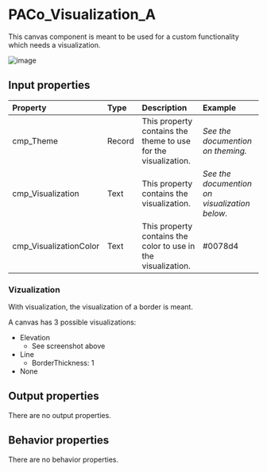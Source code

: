 # PACo_Visualization_A

This canvas component is meant to be used for a custom functionality which needs a visualization.

![image](https://user-images.githubusercontent.com/35654198/197228109-cfcd6361-0264-4c54-8c6e-d76a338b1710.png)

## **Input properties**

| Property | Type | Description | Example |
| :--- | :--- | :--- | :--- |
| cmp_Theme | Record | This property contains the theme to use for the visualization. | *See the documention on theming.* |
| cmp_Visualization | Text | This property contains the visualization. | *See the documention on visualization below.* |
| cmp_VisualizationColor | Text | This property contains the color to use in the visualization. | #0078d4 |

### Vizualization

With visualization, the visualization of a border is meant.

A canvas has 3 possible visualizations:
- Elevation
  - See screenshot above
- Line
  - BorderThickness: 1
- None

## **Output properties**

There are no output properties.

## **Behavior properties**

There are no behavior properties.
